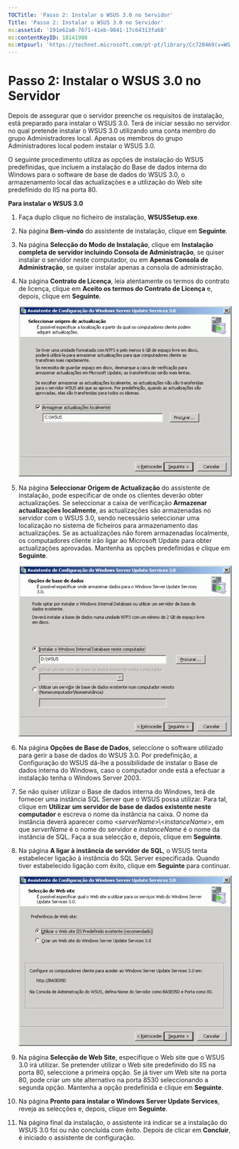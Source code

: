 ```yaml
---
TOCTitle: 'Passo 2: Instalar o WSUS 3.0 no Servidor'
Title: 'Passo 2: Instalar o WSUS 3.0 no Servidor'
ms:assetid: '191e62a0-7671-41eb-9841-17c64313fa68'
ms:contentKeyID: 18141980
ms:mtpsurl: 'https://technet.microsoft.com/pt-pt/library/Cc720469(v=WS.10)'
---
```


Passo 2: Instalar o WSUS 3.0 no Servidor
========================================

Depois de assegurar que o servidor preenche os requisitos de instalação, está preparado para instalar o WSUS 3.0. Terá de iniciar sessão no servidor no qual pretende instalar o WSUS 3.0 utilizando uma conta membro do grupo Administradores local. Apenas os membros do grupo Administradores local podem instalar o WSUS 3.0.

O seguinte procedimento utiliza as opções de instalação do WSUS predefinidas, que incluem a instalação do Base de dados interna do Windows para o software de base de dados do WSUS 3.0, o armazenamento local das actualizações e a utilização do Web site predefinido do IIS na porta 80.

**Para instalar o WSUS 3.0**
1.  Faça duplo clique no ficheiro de instalação, **WSUSSetup.exe**.

2.  Na página **Bem-vindo** do assistente de instalação, clique em **Seguinte**.

3.  Na página **Selecção do Modo de Instalação**, clique em **Instalação completa de servidor incluindo Consola de Administração**, se quiser instalar o servidor neste computador, ou em **Apenas Consola de Administração**, se quiser instalar apenas a consola de administração.

4.  Na página **Contrato de Licença**, leia atentamente os termos do contrato de licença, clique em **Aceito os termos do Contrato de Licença** e, depois, clique em **Seguinte**.

    ![](/security-updates/images/Cc720469.fa6ac6a6-6814-4b7e-96e8-e08af5e534b8(WS.10).gif)

5.  Na página **Seleccionar Origem de Actualização** do assistente de instalação, pode especificar de onde os clientes deverão obter actualizações. Se seleccionar a caixa de verificação **Armazenar actualizações localmente**, as actualizações são armazenadas no servidor com o WSUS 3.0, sendo necessário seleccionar uma localização no sistema de ficheiros para armazenamento das actualizações. Se as actualizações não forem armazenadas localmente, os computadores cliente irão ligar ao Microsoft Update para obter actualizações aprovadas. Mantenha as opções predefinidas e clique em **Seguinte**.

    ![](/security-updates/images/Cc720469.c8bac396-ca39-4491-8b0c-742a0e470535(WS.10).gif)

6.  Na página **Opções de Base de Dados**, seleccione o software utilizado para gerir a base de dados do WSUS 3.0. Por predefinição, a Configuração do WSUS dá-lhe a possibilidade de instalar o Base de dados interna do Windows, caso o computador onde está a efectuar a instalação tenha o Windows Server 2003.

7.  Se não quiser utilizar o Base de dados interna do Windows, terá de fornecer uma instância SQL Server que o WSUS possa utilizar. Para tal, clique em **Utilizar** **um servidor de base de dados existente neste computador** e escreva o nome da instância na caixa. O nome da instância deverá aparecer como &lt;*serverName*&gt;\\&lt;*instanceName*&gt;, em que *serverName* é o nome do servidor e *instanceName* é o nome da instância de SQL. Faça a sua selecção e, depois, clique em **Seguinte**.

8.  Na página **A ligar à instância de servidor de SQL**, o WSUS tenta estabelecer ligação à instância do SQL Server especificada. Quando tiver estabelecido ligação com êxito, clique em **Seguinte** para continuar.

    ![](/security-updates/images/Cc720469.36c6af0c-a61e-4151-ae50-c754a106cb1b(WS.10).gif)

9.  Na página **Selecção de Web Site**, especifique o Web site que o WSUS 3.0 irá utilizar. Se pretender utilizar o Web site predefinido do IIS na porta 80, seleccione a primeira opção. Se já tiver um Web site na porta 80, pode criar um site alternativo na porta 8530 seleccionando a segunda opção. Mantenha a opção predefinida e clique em **Seguinte**.

10. Na página **Pronto para instalar o Windows Server Update Services**, reveja as selecções e, depois, clique em **Seguinte**.

11. Na página final da instalação, o assistente irá indicar se a instalação do WSUS 3.0 foi ou não concluída com êxito. Depois de clicar em **Concluir**, é iniciado o assistente de configuração.
